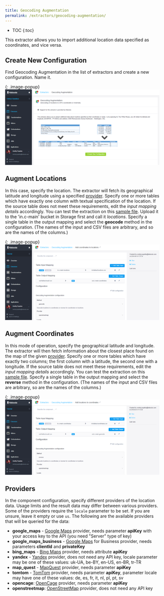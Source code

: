```yaml
---
title: Geocoding Augmentation
permalink: /extractors/geocoding-augmentation/
---
```


* TOC
{:toc}

This extractor allows you to import additional location data specified as coordinates, and vice versa.

## Create New Configuration
Find Geocoding Augmentation in the list of extractors and create a new configuration. Name it.

{: .image-popup}
![Screenshot - Create configuration](/extractors/geocoding-augmentation/ui1.png)

## Augment Locations
In this case, specify the location. The extractor will fetch its geographical latitude and longitude using a specified [provider](#providers).
Specify one or more tables which have exactly one column with textual specification of the location. 
If the source table does not meet these requirements, edit the *input mapping details* accordingly. 
You can test the extraction on this [sample file](/extractors/geocoding-augmentation/locations.csv). 
Upload it to the 'in.c-main' bucket in Storage first and call it *locations*.
Specify a single table in the output mapping and select the **geocode** method in the configuration.
(The names of the input and CSV files are arbitrary, and so are the names of the columns.)

{: .image-popup}
![Screenshot - Add coordinates to locations](/extractors/geocoding-augmentation/ui2.png)

## Augment Coordinates
In this mode of operation, specify the geographical latitude and longitude. The extractor
will then fetch information about the closest place found on the map of the given [provider](#providers).
Specify one or more tables which have exactly two columns; the first column with a latitude, the second 
one with a longitude. If the source table does not meet these requirements, edit the *input mapping details* accordingly. 
You can test the extraction on this [sample file](/extractors/geocoding-augmentation/coords.csv). 
Specify a single table in the output mapping and select the **reverse** method in the configuration.
(The names of the input and CSV files are arbitrary, so are the names of the columns.) 

{: .image-popup}
![Screenshot - Add locations to coordinates](/extractors/geocoding-augmentation/ui3.png)

## Providers
In the component configuration, specify different providers of the location data. Usage limits and the result data may differ between various providers. 
Some of the providers require the `locale` parameter to be set. If you are unsure, leave it empty or use `us`. 
The following are the available providers that will be queried for the data:

- **google_maps** - [Google Maps](https://developers.google.com/maps/documentation/geocoding/intro) provider, needs parameter **apiKey** with your access key to the API (you need "Server" type of key)
- **google_maps_business** - [Google Maps](https://developers.google.com/maps/premium/faq#getting_started) for Business provider, needs parameters **clientId** and **privateKey**
- **bing_maps** - [Bing Maps](https://msdn.microsoft.com/en-us/library/ff701733.aspx) provider, needs attribute **apiKey**
- **yandex** - [Yandex](https://tech.yandex.com/maps/doc/geocoder/desc/concepts/About-docpage/) provider, does not need any API key, locale parameter may be one of these values: uk-UA, be-BY, en-US, en-BR, tr-TR
- **map_quest** - [MapQuest](https://www.mapquestapi.com/geocoding/) provider, needs parameter **apiKey**
- **tomtom** - [TomTom](http://www.programmableweb.com/api/tomtom-geocoding) provider, needs parameter **apiKey**, parameter locale may have one of these values: de, es, fr, it, nl, pl, pt, sv
- **opencage**: [OpenCage](https://geocoder.opencagedata.com/) provider, needs parameter **apiKey**
- **openstreetmap**: [OpenStreetMap](http://wiki.openstreetmap.org/wiki/Nominatim) provider, does not need any API key
